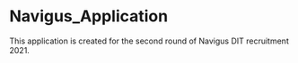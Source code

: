 # Navigus_Application

This application is created for the second round of Navigus DIT recruitment 2021.
